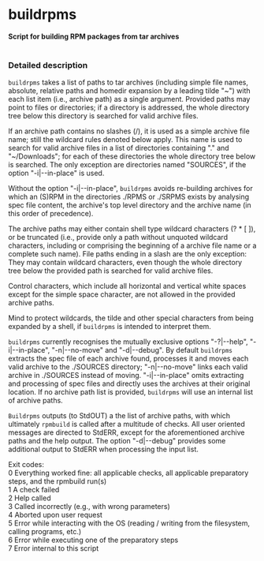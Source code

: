# buildrpms
**Script for building RPM packages from tar archives**<br />
<br />

### Detailed description
`buildrpms` takes a list of paths to tar archives (including simple file
names, absolute, relative paths and homedir expansion by a leading tilde "~")
with each list item (i.e., archive path) as a single argument.  Provided
paths may point to files or directories; if a directory is addressed, the
whole directory tree below this directory is searched for valid archive
files.

If an archive path contains no slashes (/), it is used as a simple archive
file name; still the wildcard rules denoted below apply.  This name is used
to search for valid archive files in a list of directories containing "." and
"~/Downloads"; for each of these directories the whole directory tree below
is searched.  The only exception are directories named "SOURCES", if the
option "-i|--in-place" is used.

Without the option "-i|--in-place", `buildrpms` avoids re-building archives
for which an (S)RPM in the directories ./RPMS or ./SRPMS exists by analysing
spec file content, the archive's top level directory and the archive name (in
this order of precedence).

The archive paths may either contain shell type wildcard characters
(? * [ ]), or be truncated (i.e., provide only a path without unquoted
wildcard characters, including or comprising the beginning of a archive file
name or a complete such name).
File paths ending in a slash are the only exception: They may contain
wildcard characters, even though the whole directory tree below the provided
path is searched for valid archive files.

Control characters, which include all horizontal and vertical white spaces
except for the simple space character, are not allowed in the provided
archive paths.

Mind to protect wildcards, the tilde and other special characters from being
expanded by a shell, if `buildrpms` is intended to interpret them.

`buildrpms` currently recognises the mutually exclusive options "-?|--help",
"-i|--in-place", "-n|--no-move" and "-d|--debug".  By default `buildrpms`
extracts the spec file of each archive found, processes it and moves each
valid archive to the ./SOURCES directory; "-n|--no-move" links each valid
archive in ./SOURCES instead of moving.  "-i|--in-place" omits extracting and
processing of spec files and directly uses the archives at their original
location.
If no archive path list is provided, `buildrpms` will use an internal list of
archive paths.

`Buildrpms` outputs (to StdOUT) a the list of archive paths, with which
ultimately `rpmbuild` is called after a multitude of checks.  All user
oriented messages are directed to StdERR, except for the aforementioned
archive paths and the help output.  The option "-d|--debug" provides some
additional output to StdERR when processing the input list.

Exit codes:<br />
  0  Everything worked fine: all applicable checks, all applicable preparatory steps, and the rpmbuild run(s)<br />
  1  A check failed<br />
  2  Help called<br />
  3  Called incorrectly (e.g., with wrong parameters)<br />
  4  Aborted upon user request<br />
  5  Error while interacting with the OS (reading / writing from the filesystem, calling programs, etc.)<br />
  6  Error while executing one of the preparatory steps<br />
  7  Error internal to this script<br />

